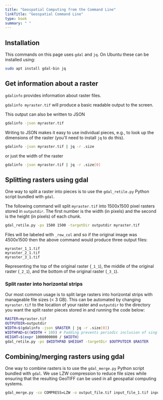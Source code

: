 ```yaml
---
title: "Geospatial Computing from the Command Line"
linkTitle: "Geospatial Command Line"
type: book
summary: " "
---
```


## Installation

This commands on this page uses `gdal` and `jq`.
On Ubuntu these can be installed using:

```bash
sudo apt install gdal-bin jq
```

## Get information about a raster

`gdalinfo` provides information about raster files.

`gdalinfo myraster.tif` will produce a basic readable output to the screen.

This output can also be written to JSON

```bash
gdalinfo -json myraster.tif
```

Writing to JSON makes it easy to use individual pieces, e.g., to look up the dimensions of the raster (you'll need to install `jq` to do this).

```bash
gdalinfo -json myraster.tif | jq -r .size
```

or just the width of the raster

```bash
gdalinfo -json myraster.tif | jq -r .size[0]
```

## Splitting rasters using gdal

One way to split a raster into pieces is to use the `gdal_retile.py` Python script bundled with `gdal`.

The following command will split `myraster.tif` into 1500x1500 pixel rasters stored in `outputdir`.
The first number is the width (in pixels) and the second is the height (in pixels) of each chunk. 

```bash
gdal_retile.py -ps 1500 1500 -targetDir outputdir myraster.tif
```

Files will be labeled with `_row_col` and so if the original image was 4500x1500 then the above command would produce three output files:

```
myraster_1_1.tif
myraster_2_1.tif
myraster_3_1.tif
```

Representing the top of the original raster (`_1_1`), the middle of the original raster (`_2_1`), and the bottom of the original raster (`_3_1`).

### Split raster into horizontal strips

Our most common usage is to split large rasters into horizontal strips with manageable file sizes (< 3 GB). This can be automated by changing `myraster.tif` to the location of your raster and `outputdir` to the directory you want the split raster pieces stored in and running the code below:

```bash
RASTER=myraster.tif
OUTPUTDIR=outputdir
WIDTH=$(gdalinfo -json $RASTER | jq -r .size[0])
WIDTHPAD=$((WIDTH + 10)) # Padding prevents periodic inclusion of single pixel strip 
HEIGHT=$(expr 1000000000 / $WIDTH)
gdal_retile.py -ps $WIDTHPAD $HEIGHT -targetDir $OUTPUTDIR $RASTER
```

## Combining/merging rasters using gdal

One way to combine rasters is to use the `gdal_merge.py` Python script bundled with `gdal`.
We use LZW compression to reduce file sizes while ensuring that the resulting GeoTIFF can be used in all geospatial computing systems.

```bash
gdal_merge.py -co COMPRESS=LZW -o output_file.tif input_file_1.tif input_file_2.tif input_file_3.tif
```

